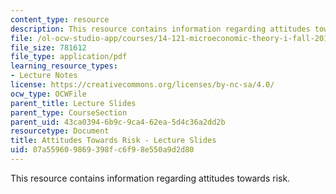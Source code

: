 ```yaml
---
content_type: resource
description: This resource contains information regarding attitudes towards risk.
file: /ol-ocw-studio-app/courses/14-121-microeconomic-theory-i-fall-2015/07a559609869398fc6f98e550a9d2d80_MIT14_121F15_6S.pdf
file_size: 781612
file_type: application/pdf
learning_resource_types:
- Lecture Notes
license: https://creativecommons.org/licenses/by-nc-sa/4.0/
ocw_type: OCWFile
parent_title: Lecture Slides
parent_type: CourseSection
parent_uid: 43ca0394-6b9c-9ca4-62ea-5d4c36a2dd2b
resourcetype: Document
title: Attitudes Towards Risk - Lecture Slides
uid: 07a55960-9869-398f-c6f9-8e550a9d2d80
---
```

This resource contains information regarding attitudes towards risk.